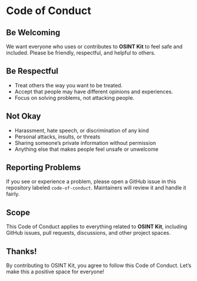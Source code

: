 # Code of Conduct

## Be Welcoming
We want everyone who uses or contributes to **OSINT Kit** to feel safe and included. Please be friendly, respectful, and helpful to others.

## Be Respectful
- Treat others the way you want to be treated.  
- Accept that people may have different opinions and experiences.  
- Focus on solving problems, not attacking people.  

## Not Okay
- Harassment, hate speech, or discrimination of any kind  
- Personal attacks, insults, or threats  
- Sharing someone’s private information without permission  
- Anything else that makes people feel unsafe or unwelcome  

## Reporting Problems
If you see or experience a problem, please open a GitHub issue in this repository labeled `code-of-conduct`. Maintainers will review it and handle it fairly.  

## Scope
This Code of Conduct applies to everything related to **OSINT Kit**, including GitHub issues, pull requests, discussions, and other project spaces.  

## Thanks!
By contributing to OSINT Kit, you agree to follow this Code of Conduct. Let’s make this a positive space for everyone!
